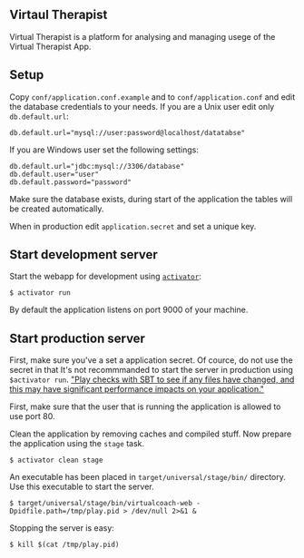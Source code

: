 Virtaul Therapist
-----------------
Virtual Therapist is a platform for analysing and managing usege of the 
Virtual Therapist App.

Setup
-----
Copy `conf/application.conf.example` and to `conf/application.conf` and edit 
the database credentials to your needs. If you are a Unix user edit only 
`db.default.url`:

    db.default.url="mysql://user:password@localhost/datatabse"

If you are Windows user set the following settings:
    
    db.default.url="jdbc:mysql://3306/database"
    db.default.user="user"
    db.default.password="password"

Make sure the database exists, during start of the application the tables will
be created automatically.

When in production edit `application.secret` and set a unique key.

Start development server
------------------------
Start the webapp for development using [`activator`][1]:

    $ activator run

By default the application listens on port 9000 of your machine.


Start production server
-----------------------
First, make sure you've a set a application secret. Of cource, do not use the secret
in that
It's not recommmanded to start the server in production using `$activator run`.
["Play checks with SBT to see if any files have changed, and this may have significant performance impacts on your application."][2]

First, make sure that the user that is running the application is allowed to use port 80.

Clean the application by removing caches and compiled stuff. Now prepare the application
using the `stage` task.

    $ activator clean stage

An executable has been placed in `target/universal/stage/bin/` directory. Use this executable
to start the server.

    $ target/universal/stage/bin/virtualcoach-web -Dpidfile.path=/tmp/play.pid > /dev/null 2>&1 &

Stopping the server is easy:

    $ kill $(cat /tmp/play.pid)

[1]:https://typesafe.com/activator
[2]:https://www.playframework.com/documentation/2.4.x/Production
